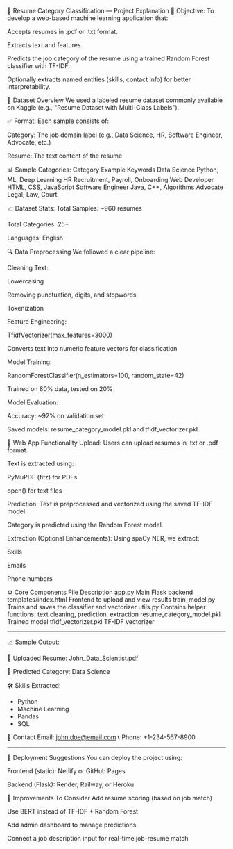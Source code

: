 🧠 Resume Category Classification — Project Explanation
📌 Objective:
To develop a web-based machine learning application that:

Accepts resumes in .pdf or .txt format.

Extracts text and features.

Predicts the job category of the resume using a trained Random Forest classifier with TF-IDF.

Optionally extracts named entities (skills, contact info) for better interpretability.

📂 Dataset Overview
We used a labeled resume dataset commonly available on Kaggle (e.g., "Resume Dataset with Multi-Class Labels").

✅ Format:
Each sample consists of:

Category: The job domain label (e.g., Data Science, HR, Software Engineer, Advocate, etc.)

Resume: The text content of the resume

📊 Sample Categories:
Category	Example Keywords
Data Science	Python, ML, Deep Learning
HR	Recruitment, Payroll, Onboarding
Web Developer	HTML, CSS, JavaScript
Software Engineer	Java, C++, Algorithms
Advocate	Legal, Law, Court

📈 Dataset Stats:
Total Samples: ~960 resumes

Total Categories: 25+

Languages: English

🔍 Data Preprocessing
We followed a clear pipeline:

Cleaning Text:

Lowercasing

Removing punctuation, digits, and stopwords

Tokenization

Feature Engineering:

TfidfVectorizer(max_features=3000)

Converts text into numeric feature vectors for classification

Model Training:

RandomForestClassifier(n_estimators=100, random_state=42)

Trained on 80% data, tested on 20%

Model Evaluation:

Accuracy: ~92% on validation set

Saved models: resume_category_model.pkl and tfidf_vectorizer.pkl

🔧 Web App Functionality
Upload:
Users can upload resumes in .txt or .pdf format.

Text is extracted using:

PyMuPDF (fitz) for PDFs

open() for text files

Prediction:
Text is preprocessed and vectorized using the saved TF-IDF model.

Category is predicted using the Random Forest model.

Extraction (Optional Enhancements):
Using spaCy NER, we extract:

Skills

Emails

Phone numbers

⚙️ Core Components
File	Description
app.py	Main Flask backend
templates/index.html	Frontend to upload and view results
train_model.py	Trains and saves the classifier and vectorizer
utils.py	Contains helper functions: text cleaning, prediction, extraction
resume_category_model.pkl	Trained model
tfidf_vectorizer.pkl	TF-IDF vectorizer

----------------------------------------------
📈 Sample Output:

📄 Uploaded Resume: John_Data_Scientist.pdf

🧠 Predicted Category: Data Science

🛠 Skills Extracted:
- Python
- Machine Learning
- Pandas
- SQL

📧 Contact Email: john.doe@email.com
📞 Phone: +1-234-567-8900

----------------------------------------------
🚀 Deployment Suggestions
You can deploy the project using:

Frontend (static): Netlify or GitHub Pages

Backend (Flask): Render, Railway, or Heroku

🌟 Improvements To Consider
Add resume scoring (based on job match)

Use BERT instead of TF-IDF + Random Forest

Add admin dashboard to manage predictions

Connect a job description input for real-time job-resume match
